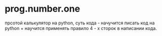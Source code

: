 # prog.number.one
прсотой калькулятор на python, суть кода - начучится писать код на python + научится применять правило 4 - x сторок в написании кода.
